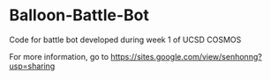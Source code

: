 # Balloon-Battle-Bot
Code for battle bot developed during week 1 of UCSD COSMOS

For more information, go to https://sites.google.com/view/senhonng?usp=sharing

